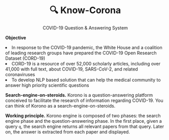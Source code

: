 <h1 align="center">🔍 Know-Corona</h1>

<p align="center">COVID-19 Question & Answering System</p>

**Objective** 
<li>In response to the COVID-19 pandemic, the White House and a coalition of leading research groups have prepared the COVID-19 Open Research Dataset (CORD-19)</li>
<li>CORD-19 is a resource of over 52,000 scholarly articles, including over 41,000 with full text, about COVID-19, SARS-CoV-2, and related coronaviruses</li>
<li>To develop NLP based solution that can help the medical community to answer high priority scientific questions</li>


**Search-engine-on-steroids.** Korono is a question-answering platform conceived to facilitate the research of information regarding COVID-19. You can think of Korono as a search-engine-on-steroids.

**Working principle.** Korono engine is composed of two phases: the search engine phase and the question-answering phase. In the first place, given a query `q`, the search engine returns all relevant papers from that query. Later on, the answer is extracted from each paper and displayed.
